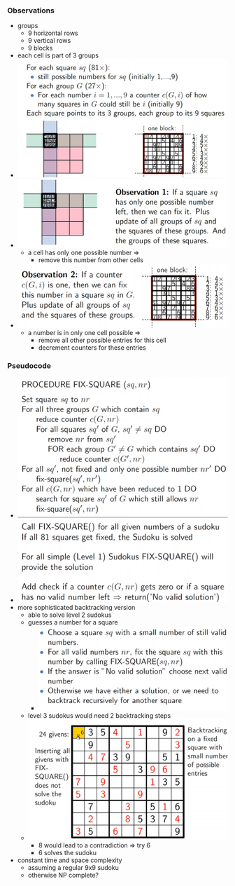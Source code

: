 ### Observations
+ groups
	+ 9 horizontal rows
	+ 9 vertical rows
	+ 9 blocks
+ each cell is part of 3 groups
+ ![](../../../z_images/Pasted%20image%2020231105151114.png)
+ ![](../../../z_images/Pasted%20image%2020231106113437.png)
	+ a cell has only one possible number =>
		+ remove this number from other cells
+ ![](../../../z_images/Pasted%20image%2020231106113244.png)
	+ a number is in only one cell possible =>
		+ remove all other possible entries for this cell
		+ decrement counters for these entries

### Pseudocode
+ ![](../../../z_images/Pasted%20image%2020231106114100.png)
+ ![](../../../z_images/Pasted%20image%2020231106114438.png)
+ more sophisticated backtracking version
	+ able to solve level 2 sudokus
	+ guesses a number for a square
		+ ![](../../../z_images/Pasted%20image%2020231106120120.png)
	+ level 3 sudokus would need 2 backtracking steps
	+ ![](../../../z_images/Pasted%20image%2020231106120311.png)
		+ 8 would lead to a contradiction => try 6
		+ 6 solves the sudoku
+ constant time and space complexity
	+ assuming a regular 9x9 sudoku
	+ otherwise NP complete?
